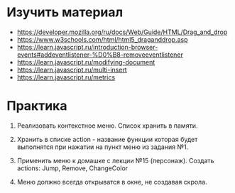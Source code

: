 # Изучить материал
+ https://developer.mozilla.org/ru/docs/Web/Guide/HTML/Drag_and_drop
+ https://www.w3schools.com/html/html5_draganddrop.asp
+ https://learn.javascript.ru/introduction-browser-events#addeventlistener-%D0%B8-removeeventlistener
+ https://learn.javascript.ru/modifying-document
+ https://learn.javascript.ru/multi-insert
+ https://learn.javascript.ru/metrics

# Практика

1. Реализовать контекстное меню. Список хранить в памяти.

2. Хранить в списке action - название функции которая будет выполнятся при нажатии на пункт меню из задания №1.

3. Применить меню к домашке с лекции №15 (персонаж). Создать actions: Jump, Remove, ChangeColor

4. Меню должно всегда открыватся в окне, не создавая скрола.